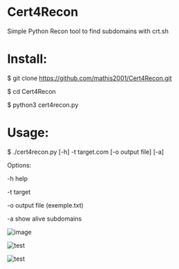 # Cert4Recon
Simple Python Recon tool to find subdomains with crt.sh

<h1>Install:</h1>

$ git clone https://github.com/mathis2001/Cert4Recon.git

$ cd Cert4Recon

$ python3 cert4recon.py

<h1>Usage:</h1>

$ ./cert4recon.py [-h] -t target.com [-o output file] [-a]

Options:

-h help

-t target

-o output file (exemple.txt)

-a show alive subdomains

![image](https://user-images.githubusercontent.com/40497633/171006437-53680d8e-5905-458e-9ad0-422e90cd1608.png)

![test](https://user-images.githubusercontent.com/40497633/171007550-90b46fa8-5f00-45d5-a5b5-9dfc37bb24ca.png)

![test](https://user-images.githubusercontent.com/40497633/171008274-df0bb760-7f68-41d3-8cd9-b09a1736a44b.jpg)

